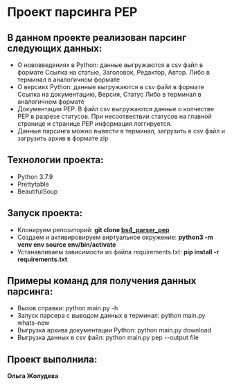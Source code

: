 # Проект парсинга PEP

## В данном проекте реализован парсинг следующих данных:

 - О нововведениях в Python: данные выгружаются в csv файл в формате Ссылка на статью, Заголовок, Редактор, Автор. 
   Либо в терминал в аналогичном формате
 - О версиях Python: данные выгружаются в csv файл в формате Ссылка на документацию, Версия, Статус
   Либо в терминал в аналогичном формате
 - Документации PEP. В файл csv выгружаются данные о колчестве PEP в разрезе статусов. 
   При несоотвествии статусов на главной странице и странице PEP информация логгируется.
 - Данные парсинга можно вывести в терминал, загрузить в csv файл и загрузить архив в формате zip

## Технологии проекта:

- Python 3.7.9
- Prettytable
- BeautifulSoup

## Запуск проекта:

- Клонируем репозиторий: **git clone [bs4_parser_pep](https://github.com/Olga-Zholudeva/bs4_parser_pep.git)**
- Cоздаем и активировируем виртуальное окружение: **python3 -m venv env source env/bin/activate**
- Устанавливаем зависимости из файла requirements.txt: **pip install -r requirements.txt**

## Примеры команд для получения данных парсинга:

- Вызов справки: python main.py -h
- Запуск парсера с выводом данных в терминал: python main.py whats-new
- Выгрузка архива документации Python: python main.py download
- Выгрузка данных в csv файл: python main.py pep --output file

## Проект выполнила: 

**Ольга Жолудева**

